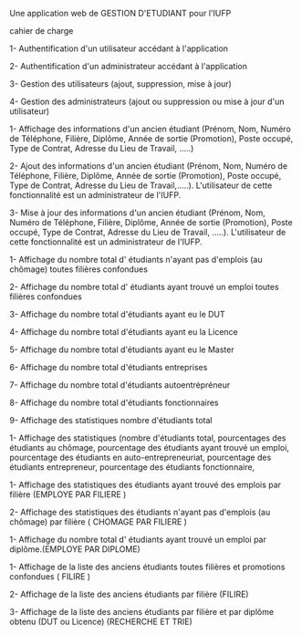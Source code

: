 Une application web de GESTION D'ETUDIANT pour l'IUFP

cahier de charge

1- Authentification d'un utilisateur accédant à l'application

2- Authentification d'un administrateur accédant à l'application

3- Gestion des utilisateurs (ajout, suppression, mise à jour)

4- Gestion des administrateurs (ajout ou suppression ou mise à jour d'un utilisateur)


1- Affichage des informations d'un ancien étudiant (Prénom, Nom, Numéro de
Téléphone, Filière, Diplôme, Année de sortie (Promotion), Poste occupé, Type de
Contrat, Adresse du Lieu de Travail, .....)

2- Ajout des informations d'un ancien étudiant (Prénom, Nom, Numéro de Téléphone, Filière, Diplôme, Année de sortie (Promotion), Poste occupé, Type de Contrat, Adresse du Lieu de Travail,.....). L'utilisateur de cette fonctionnalité est un administrateur de l'IUFP.

3- Mise à jour des informations d'un ancien étudiant (Prénom, Nom, Numéro de Téléphone, Filière, Diplôme, Année de sortie (Promotion), Poste occupé, Type de Contrat, Adresse du Lieu de Travail, .....). L'utilisateur de cette fonctionnalité est un administrateur de l'IUFP.



1- Affichage du nombre total d' étudiants n'ayant pas d'emplois (au chômage) toutes filières confondues

2- Affichage du nombre total d' étudiants ayant trouvé un emploi toutes filières confondues

3- Affichage du nombre total d'étudiants ayant eu le DUT

4- Affichage du nombre total d'étudiants ayant eu la Licence 

5- Affichage du nombre total d'étudiants ayant eu le Master

6- Affichage du nombre total d'étudiants entreprises

7- Affichage du nombre total d'étudiants autoentrépréneur 

8- Affichage du nombre total d'étudiants fonctionnaires

9- Affichage des statistiques nombre d'étudiants total



1- Affichage des statistiques (nombre d'étudiants total, pourcentages des étudiants au chômage, 
pourcentage des étudiants ayant trouvé un emploi,
pourcentage des étudiants en auto-entrepreneuriat, 
pourcentage des étudiants entrepreneur, 
pourcentage des étudiants fonctionnaire,



1- Affichage des statistiques des étudiants ayant trouvé des emplois par filière (EMPLOYE PAR FILIERE )

2- Affichage des statistiques des étudiants n'ayant pas d'emplois (au chômage) par filière ( CHOMAGE PAR FILIERE )



1- Affichage du nombre total d' étudiants ayant trouvé un emploi par diplôme.(EMPLOYE PAR DIPLOME)



1- Affichage de la liste des anciens étudiants toutes filières et promotions confondues ( FILIRE )

2- Affichage de la liste des anciens étudiants par filière (FILIRE)

3- Affichage de la liste des anciens étudiants par filière et par diplôme obtenu (DUT ou Licence) (RECHERCHE ET TRIE)



